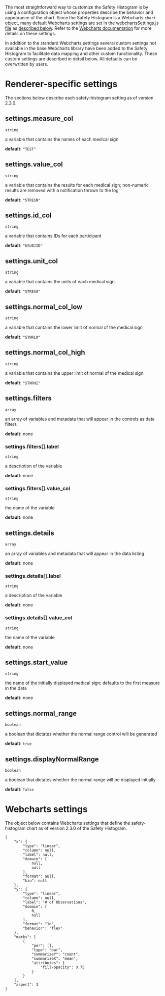 The most straightforward way to customize the Safety Histogram is by using a configuration object whose properties describe the behavior and appearance of the chart. Since the Safety Histogram is a Webcharts `chart` object, many default Webcharts settings are set in the [webchartsSettings.js file](https://github.com/RhoInc/safety-outlier-explorer/blob/master/src/configuration/webchartsSettings.js) as [described below](#webcharts-settings). Refer to the [Webcharts documentation](https://github.com/RhoInc/Webcharts/wiki/Chart-Configuration) for more details on these settings.

In addition to the standard Webcharts settings several custom settings not available in the base Webcharts library have been added to the Safety Histogram to facilitate data mapping and other custom functionality. These custom settings are described in detail below. All defaults can be overwritten by users.

# Renderer-specific settings
The sections below describe each safety-histogram setting as of version 2.3.0.

## settings.measure_col
`string`

a variable that contains the names of each medical sign

**default:** `"TEST"`



## settings.value_col
`string`

a variable that contains the results for each medical sign; non-numeric results are removed with a notification thrown to the log

**default:** `"STRESN"`



## settings.id_col
`string`

a variable that contains IDs for each participant

**default:** `"USUBJID"`



## settings.unit_col
`string`

a variable that contains the units of each medical sign

**default:** `"STRESU"`



## settings.normal_col_low
`string`

a variable that contains the lower limit of normal of the medical sign

**default:** `"STNRLO"`



## settings.normal_col_high
`string`

a variable that contains the upper limit of normal of the medical sign

**default:** `"STNRHI"`



## settings.filters
`array`

an array of variables and metadata that will appear in the controls as data filters

**default:** none

### settings.filters[].label
`string`

a description of the variable

**default:** none

### settings.filters[].value_col
`string`

the name of the variable

**default:** none



## settings.details
`array`

an array of variables and metadata that will appear in the data listing

**default:** none

### settings.details[].label
`string`

a description of the variable

**default:** none

### settings.details[].value_col
`string`

the name of the variable

**default:** none



## settings.start_value
`string`

the name of the initially displayed medical sign; defaults to the first measure in the data

**default:** none



## settings.normal_range
`boolean`

a boolean that dictates whether the normal range control will be generated

**default:** `true`



## settings.displayNormalRange
`boolean`

a boolean that dictates whether the normal range will be displayed initially

**default:** `false`



# Webcharts settings
The object below contains Webcharts settings that define the safety-histogram chart as of version 2.3.0 of the Safety Histogram.

```
{
    "x": {
        "type": "linear",
        "column": null,
        "label": null,
        "domain": [
            null,
            null
        ],
        "format": null,
        "bin": null
    },
    "y": {
        "type": "linear",
        "column": null,
        "label": "# of Observations",
        "domain": [
            0,
            null
        ],
        "format": "1d",
        "behavior": "flex"
    },
    "marks": [
        {
            "per": [],
            "type": "bar",
            "summarizeY": "count",
            "summarizeX": "mean",
            "attributes": {
                "fill-opacity": 0.75
            }
        }
    ],
    "aspect": 3
}
```